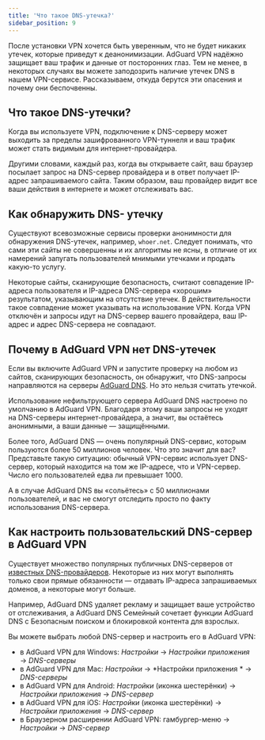 ```yaml
---
title: 'Что такое DNS-утечка?'
sidebar_position: 9
---
```


После установки VPN хочется быть уверенным, что не будет никаких утечек, которые приведут к деанонимизации. AdGuard VPN надёжно защищает ваш трафик и данные от посторонних глаз. Тем не менее, в некоторых случаях вы можете заподозрить наличие утечек DNS в нашем VPN-сервисе. Рассказываем, откуда берутся эти опасения и почему они беспочвенны.

## Что такое DNS-утечки?

Когда вы используете VPN, подключение к DNS-серверу может выходить за пределы зашифрованного VPN-туннеля и ваш трафик может стать видимым для интернет-провайдера.

Другими словами, каждый раз, когда вы открываете сайт, ваш браузер посылает запрос на DNS-сервер провайдера и в ответ получает IP-адрес запрашиваемого сайта. Таким образом, ваш провайдер видит все ваши действия в интернете и может отслеживать вас.

## Как обнаружить DNS- утечку

Существуют всевозможные сервисы проверки анонимности для обнаружения DNS-утечек, например, `whoer.net`. Следует понимать, что сами эти сайты не совершенны и их алгоритмы не ясны, в отличие от их намерений запугать пользователей мнимыми утечками и продать какую-то услугу.

Некоторые сайты, сканирующие безопасность, считают совпадение IP-адреса пользователя и IP-адреса DNS-сервера «хорошим» результатом, указывающим на отсутствие утечек. В действительности такое совпадение может указывать на использование VPN. Когда VPN отключён и запросы идут на DNS-сервер вашего провайдера, ваш IP-адрес и адрес DNS-сервера не совпадают.

## Почему в AdGuard VPN нет DNS-утечек

Если вы включите AdGuard VPN и запустите проверку на любом из сайтов, сканирующих безопасность, он обнаружит, что DNS-запросы направляются на серверы [AdGuard DNS](https://adguard-dns.io). Но это нельзя считать утечкой.

Использование нефильтрующего сервера AdGuard DNS настроено по умолчанию в AdGuard VPN. Благодаря этому ваши запросы не уходят на DNS-серверы интернет-провайдера, а значит, вы остаётесь анонимными, а ваши данные — защищёнными.

Более того, AdGuard DNS — очень популярный DNS-сервис, которым пользуются более 50 миллионов человек. Что это значит для вас? Представьте такую ситуацию: обычный VPN-сервис использует DNS-сервер, который находится на том же IP-адресе, что и VPN-сервер. Число его пользователей едва ли превышает 1000.

А в случае AdGuard DNS вы «сольётесь» с 50 миллионами пользователей, и вас не смогут отследить просто по факту использования DNS-сервера.

## Как настроить пользовательский DNS-сервер в AdGuard VPN

Существует множество популярных публичных DNS-серверов от [известных DNS-провайдеров](https://adguard-dns.io/kb/general/dns-providers). Некоторые из них могут выполнять только свои прямые обязанности — отдавать IP-адреса запрашиваемых доменов, а некоторые могут больше.

Например, AdGuard DNS удаляет рекламу и защищает ваше устройство от отслеживания, а AdGuard DNS Семейный сочетает функции AdGuard DNS с Безопасным поиском и блокировкой контента для взрослых.

Вы можете выбрать любой DNS-сервер и настроить его в AdGuard VPN:

* в AdGuard VPN для Windows: *Настройки* → *Настройки приложения* → *DNS-серверы*
* в AdGuard VPN для Mac: *Настройки* → *Настройки приложения * → *DNS-серверы*
* в AdGuard VPN для Android: *Настройки* (иконка шестерёнки) → *Настройки приложения* → *DNS-сервер*
* в AdGuard VPN для iOS: *Настройки* (иконка шестерёнки) → *Настройки приложения* → *DNS-сервер*
* в Браузерном расширении AdGuard VPN: гамбургер-меню → *Настройки* → *DNS-сервер*
